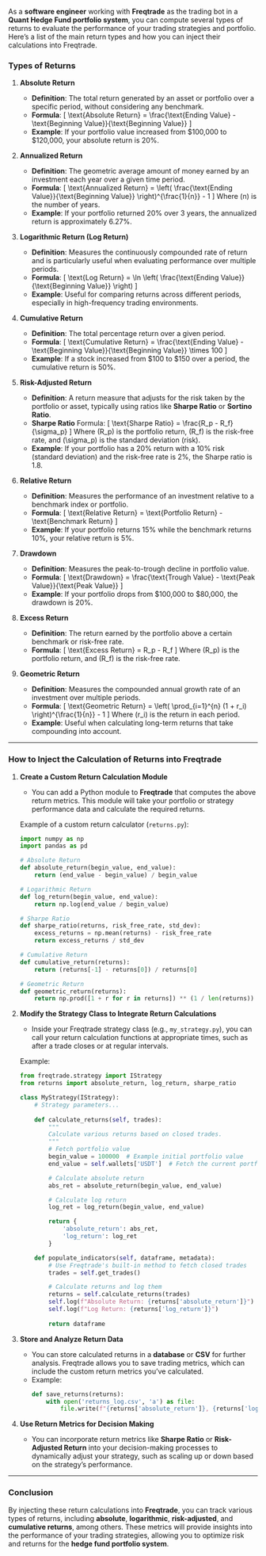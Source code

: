 As a **software engineer** working with **Freqtrade** as the trading bot in a **Quant Hedge Fund portfolio system**, you can compute several types of returns to evaluate the performance of your trading strategies and portfolio. Here’s a list of the main return types and how you can inject their calculations into Freqtrade.

### **Types of Returns**

1. **Absolute Return**
   - **Definition**: The total return generated by an asset or portfolio over a specific period, without considering any benchmark.
   - **Formula**:
     \[
     \text{Absolute Return} = \frac{\text{Ending Value} - \text{Beginning Value}}{\text{Beginning Value}}
     \]
   - **Example**: If your portfolio value increased from $100,000 to $120,000, your absolute return is 20%.

2. **Annualized Return**
   - **Definition**: The geometric average amount of money earned by an investment each year over a given time period.
   - **Formula**:
     \[
     \text{Annualized Return} = \left( \frac{\text{Ending Value}}{\text{Beginning Value}} \right)^{\frac{1}{n}} - 1
     \]
     Where \(n\) is the number of years.
   - **Example**: If your portfolio returned 20% over 3 years, the annualized return is approximately 6.27%.

3. **Logarithmic Return (Log Return)**
   - **Definition**: Measures the continuously compounded rate of return and is particularly useful when evaluating performance over multiple periods.
   - **Formula**:
     \[
     \text{Log Return} = \ln \left( \frac{\text{Ending Value}}{\text{Beginning Value}} \right)
     \]
   - **Example**: Useful for comparing returns across different periods, especially in high-frequency trading environments.

4. **Cumulative Return**
   - **Definition**: The total percentage return over a given period.
   - **Formula**:
     \[
     \text{Cumulative Return} = \frac{\text{Ending Value} - \text{Beginning Value}}{\text{Beginning Value}} \times 100
     \]
   - **Example**: If a stock increased from $100 to $150 over a period, the cumulative return is 50%.

5. **Risk-Adjusted Return**
   - **Definition**: A return measure that adjusts for the risk taken by the portfolio or asset, typically using ratios like **Sharpe Ratio** or **Sortino Ratio**.
   - **Sharpe Ratio** Formula:
     \[
     \text{Sharpe Ratio} = \frac{R_p - R_f}{\sigma_p}
     \]
     Where \(R_p\) is the portfolio return, \(R_f\) is the risk-free rate, and \(\sigma_p\) is the standard deviation (risk).
   - **Example**: If your portfolio has a 20% return with a 10% risk (standard deviation) and the risk-free rate is 2%, the Sharpe ratio is 1.8.

6. **Relative Return**
   - **Definition**: Measures the performance of an investment relative to a benchmark index or portfolio.
   - **Formula**:
     \[
     \text{Relative Return} = \text{Portfolio Return} - \text{Benchmark Return}
     \]
   - **Example**: If your portfolio returns 15% while the benchmark returns 10%, your relative return is 5%.

7. **Drawdown**
   - **Definition**: Measures the peak-to-trough decline in portfolio value.
   - **Formula**:
     \[
     \text{Drawdown} = \frac{\text{Trough Value} - \text{Peak Value}}{\text{Peak Value}}
     \]
   - **Example**: If your portfolio drops from $100,000 to $80,000, the drawdown is 20%.

8. **Excess Return**
   - **Definition**: The return earned by the portfolio above a certain benchmark or risk-free rate.
   - **Formula**:
     \[
     \text{Excess Return} = R_p - R_f
     \]
     Where \(R_p\) is the portfolio return, and \(R_f\) is the risk-free rate.

9. **Geometric Return**
   - **Definition**: Measures the compounded annual growth rate of an investment over multiple periods.
   - **Formula**:
     \[
     \text{Geometric Return} = \left( \prod_{i=1}^{n} (1 + r_i) \right)^{\frac{1}{n}} - 1
     \]
     Where \(r_i\) is the return in each period.
   - **Example**: Useful when calculating long-term returns that take compounding into account.

---

### **How to Inject the Calculation of Returns into Freqtrade**

1. **Create a Custom Return Calculation Module**
   - You can add a Python module to **Freqtrade** that computes the above return metrics. This module will take your portfolio or strategy performance data and calculate the required returns.
   
   Example of a custom return calculator (`returns.py`):
   ```python
   import numpy as np
   import pandas as pd

   # Absolute Return
   def absolute_return(begin_value, end_value):
       return (end_value - begin_value) / begin_value

   # Logarithmic Return
   def log_return(begin_value, end_value):
       return np.log(end_value / begin_value)

   # Sharpe Ratio
   def sharpe_ratio(returns, risk_free_rate, std_dev):
       excess_returns = np.mean(returns) - risk_free_rate
       return excess_returns / std_dev

   # Cumulative Return
   def cumulative_return(returns):
       return (returns[-1] - returns[0]) / returns[0]

   # Geometric Return
   def geometric_return(returns):
       return np.prod([1 + r for r in returns]) ** (1 / len(returns)) - 1
   ```

2. **Modify the Strategy Class to Integrate Return Calculations**
   - Inside your Freqtrade strategy class (e.g., `my_strategy.py`), you can call your return calculation functions at appropriate times, such as after a trade closes or at regular intervals.

   Example:
   ```python
   from freqtrade.strategy import IStrategy
   from returns import absolute_return, log_return, sharpe_ratio

   class MyStrategy(IStrategy):
       # Strategy parameters...
       
       def calculate_returns(self, trades):
           """
           Calculate various returns based on closed trades.
           """
           # Fetch portfolio value
           begin_value = 100000  # Example initial portfolio value
           end_value = self.wallets['USDT']  # Fetch the current portfolio value

           # Calculate absolute return
           abs_ret = absolute_return(begin_value, end_value)

           # Calculate log return
           log_ret = log_return(begin_value, end_value)

           return {
               'absolute_return': abs_ret,
               'log_return': log_ret
           }

       def populate_indicators(self, dataframe, metadata):
           # Use Freqtrade's built-in method to fetch closed trades
           trades = self.get_trades()

           # Calculate returns and log them
           returns = self.calculate_returns(trades)
           self.log(f"Absolute Return: {returns['absolute_return']}")
           self.log(f"Log Return: {returns['log_return']}")
           
           return dataframe
   ```

3. **Store and Analyze Return Data**
   - You can store calculated returns in a **database** or **CSV** for further analysis. Freqtrade allows you to save trading metrics, which can include the custom return metrics you’ve calculated.
   - Example:
     ```python
     def save_returns(returns):
         with open('returns_log.csv', 'a') as file:
             file.write(f"{returns['absolute_return']}, {returns['log_return']}\n")
     ```

4. **Use Return Metrics for Decision Making**
   - You can incorporate return metrics like **Sharpe Ratio** or **Risk-Adjusted Return** into your decision-making processes to dynamically adjust your strategy, such as scaling up or down based on the strategy’s performance.

---

### **Conclusion**

By injecting these return calculations into **Freqtrade**, you can track various types of returns, including **absolute**, **logarithmic**, **risk-adjusted**, and **cumulative returns**, among others. These metrics will provide insights into the performance of your trading strategies, allowing you to optimize risk and returns for the **hedge fund portfolio system**.